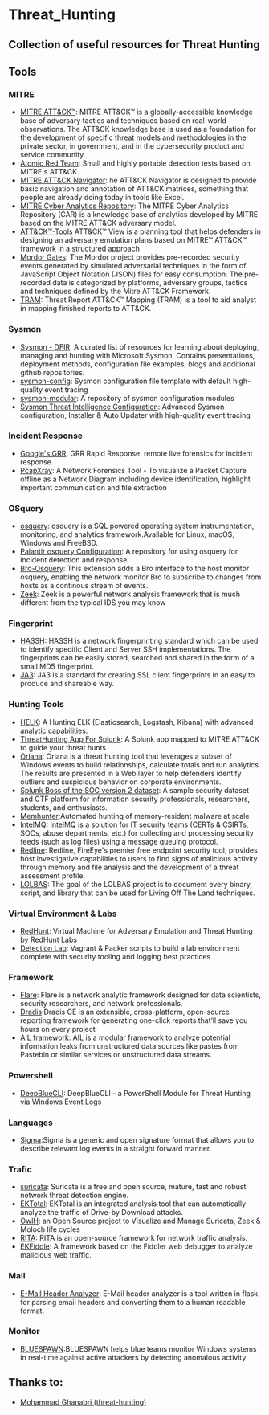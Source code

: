 # Threat_Hunting
## Collection of useful resources for Threat Hunting

## Tools

### MITRE
- [MITRE ATT&CK™](https://attack.mitre.org/): MITRE ATT&CK™ is a globally-accessible knowledge base of adversary tactics and techniques based on real-world observations. The ATT&CK knowledge base is used as a foundation for the development of specific threat models and methodologies in the private sector, in government, and in the cybersecurity product and service community.
- [Atomic Red Team](https://github.com/redcanaryco/atomic-red-team): Small and highly portable detection tests based on MITRE's ATT&CK.
- [MITRE ATT&CK Navigator](https://mitre-attack.github.io/attack-navigator/enterprise/): he ATT&CK Navigator is designed to provide basic navigation and annotation of ATT&CK matrices, something that people are already doing today in tools like Excel.
- [MITRE Cyber Analytics Repository](https://car.mitre.org/): The MITRE Cyber Analytics Repository (CAR) is a knowledge base of analytics developed by MITRE based on the MITRE ATT&CK adversary model.
- [ATT&CK™-Tools](https://github.com/nshalabi/ATTACK-Tools) ATT&CK™ View is a planning tool that helps defenders in designing an adversary emulation plans based on MITRE™ ATT&CK™ framework in a structured approach
- [Mordor Gates](https://github.com/Cyb3rWard0g/mordor): The Mordor project provides pre-recorded security events generated by simulated adversarial techniques in the form of JavaScript Object Notation (JSON) files for easy consumption. The pre-recorded data is categorized by platforms, adversary groups, tactics and techniques defined by the Mitre ATT&CK Framework.
- [TRAM](https://github.com/mitre-attack/tram): Threat Report ATT&CK™ Mapping (TRAM) is a tool to aid analyst in mapping finished reports to ATT&CK.

### Sysmon
- [Sysmon - DFIR](https://github.com/MHaggis/sysmon-dfir): A curated list of resources for learning about deploying, managing and hunting with Microsoft Sysmon. Contains presentations, deployment methods, configuration file examples, blogs and additional github repositories.
- [sysmon-config](https://github.com/SwiftOnSecurity/sysmon-config): Sysmon configuration file template with default high-quality event tracing
- [sysmon-modular](https://github.com/olafhartong/sysmon-modular): A repository of sysmon configuration modules
- [Sysmon Threat Intelligence Configuration](https://github.com/ion-storm/sysmon-config): Advanced Sysmon configuration, Installer & Auto Updater with high-quality event tracing

### Incident Response
- [Google's GRR](https://github.com/google/grr): GRR Rapid Response: remote live forensics for incident response
- [PcapXray](https://github.com/Srinivas11789/PcapXray): A Network Forensics Tool - To visualize a Packet Capture offline as a Network Diagram including device identification, highlight important communication and file extraction


### OSquery
- [osquery](https://osquery.io/): osquery is a SQL powered operating system instrumentation, monitoring, and analytics framework.Available for Linux, macOS, Windows and FreeBSD.
- [Palantir osquery Configuration](https://github.com/palantir/osquery-configuration): A repository for using osquery for incident detection and response
- [Bro-Osquery](https://github.com/bro/bro-osquery): This extension adds a Bro interface to the host monitor osquery, enabling the network monitor Bro to subscribe to changes from hosts as a continous stream of events.
- [Zeek](https://www.zeek.org/): Zeek is a powerful network analysis framework that is much different from the typical IDS you may know

### Fingerprint
- [HASSH](https://github.com/salesforce/hassh): HASSH is a network fingerprinting standard which can be used to identify specific Client and Server SSH implementations. The fingerprints can be easily stored, searched and shared in the form of a small MD5 fingerprint.
- [JA3](https://github.com/salesforce/ja3): JA3 is a standard for creating SSL client fingerprints in an easy to produce and shareable way.


### Hunting Tools
- [HELK](https://github.com/Cyb3rWard0g/HELK): A Hunting ELK (Elasticsearch, Logstash, Kibana) with advanced analytic capabilities.
- [ThreatHunting App For Splunk](https://github.com/olafhartong/ThreatHunting): A Splunk app mapped to MITRE ATT&CK to guide your threat hunts
- [Oriana](https://github.com/mvelazc0/Oriana): Oriana is a threat hunting tool that leverages a subset of Windows events to build relationships, calculate totals and run analytics. The results are presented in a Web layer to help defenders identify outliers and suspicious behavior on corporate environments. 
- [Splunk Boss of the SOC version 2 dataset](https://github.com/splunk/botsv2): A sample security dataset and CTF platform for information security professionals, researchers, students, and enthusiasts.
- [Memhunter](https://github.com/marcosd4h/memhunter):Automated hunting of memory-resident malware at scale
- [IntelMQ](https://github.com/certtools/intelmq): IntelMQ is a solution for IT security teams (CERTs & CSIRTs, SOCs, abuse departments, etc.) for collecting and processing security feeds (such as log files) using a message queuing protocol.
- [Redline](https://www.fireeye.com/services/freeware/redline.html): Redline, FireEye's premier free endpoint security tool, provides host investigative capabilities to users to find signs of malicious activity through memory and file analysis and the development of a threat assessment profile.
- [LOLBAS](https://lolbas-project.github.io/): The goal of the LOLBAS project is to document every binary, script, and library that can be used for Living Off The Land techniques.

### Virtual Environment & Labs
- [RedHunt](https://github.com/redhuntlabs/RedHunt-OS): Virtual Machine for Adversary Emulation and Threat Hunting by RedHunt Labs
- [Detection Lab](https://github.com/clong/DetectionLab/): Vagrant & Packer scripts to build a lab environment complete with security tooling and logging best practices

### Framework
- [Flare](https://github.com/austin-taylor/flare): Flare is a network analytic framework designed for data scientists, security researchers, and network professionals. 
- [Dradis](https://dradisframework.com/ce/):Dradis CE is an extensible, cross-platform, open-source reporting framework for generating one-click reports that’ll save you hours on every project
- [AIL framework](https://github.com/CIRCL/AIL-framework): AIL is a modular framework to analyze potential information leaks from unstructured data sources like pastes from Pastebin or similar services or unstructured data streams.

### Powershell
- [DeepBlueCLI](https://github.com/sans-blue-team/DeepBlueCLI): DeepBlueCLI - a PowerShell Module for Threat Hunting via Windows Event Logs

### Languages
- [Sigma](https://github.com/Neo23x0/sigma):Sigma is a generic and open signature format that allows you to describe relevant log events in a straight forward manner. 

### Trafic
- [suricata](https://suricata-ids.org/): Suricata is a free and open source, mature, fast and robust network threat detection engine.
- [EKTotal](https://github.com/nao-sec/ektotal): EKTotal is an integrated analysis tool that can automatically analyze the traffic of Drive-by Download attacks.
- [OwlH](https://www.owlh.net/): an Open Source project to Visualize and Manage Suricata, Zeek & Moloch life cycles
- [RITA](https://github.com/activecm/rita): RITA is an open-source framework for network traffic analysis.
- [EKFiddle](https://github.com/malwareinfosec/EKFiddle): A framework based on the Fiddler web debugger to analyze malicious web traffic.

### Mail
- [E-Mail Header Analyzer](https://github.com/lnxg33k/email-header-analyzer): E-Mail header analyzer is a tool written in flask for parsing email headers and converting them to a human readable format.

### Monitor
- [BLUESPAWN](https://github.com/ION28/BLUESPAWN):BLUESPAWN helps blue teams monitor Windows systems in real-time against active attackers by detecting anomalous activity


## Thanks to:
- [Mohammad Ghanabri (threat-hunting)](https://github.com/threat-hunting)
